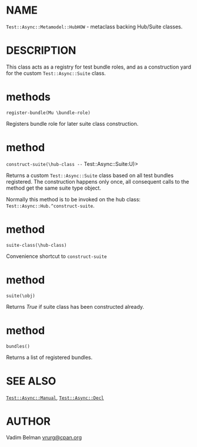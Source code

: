 NAME
====



`Test::Async::Metamodel::HubHOW` - metaclass backing Hub/Suite classes.

DESCRIPTION
===========



This class acts as a registry for test bundle roles, and as a construction yard for the custom `Test::Async::Suite` class.

methods
=======

`register-bundle(Mu \bundle-role)`

Registers bundle role for later suite class construction.

method
======

`construct-suite(\hub-class --` Test::Async::Suite:U)>

Returns a custom `Test::Async::Suite` class based on all test bundles registered. The construction happens only once, all consequent calls to the method get the same suite type object.

Normally this method is to be invoked on the hub class: `Test::Async::Hub.^construct-suite`.

method
======

`suite-class(\hub-class)`

Convenience shortcut to `construct-suite`

method
======

`suite(\obj)`

Returns *True* if suite class has been constructed already.

method
======

`bundles()`

Returns a list of registered bundles.

SEE ALSO
========

[`Test::Async::Manual`](https://github.com/vrurg/raku-Test-Async/blob/v0.1.902/docs/md/Test/Async/Manual.md), [`Test::Async::Decl`](https://github.com/vrurg/raku-Test-Async/blob/v0.1.902/docs/md/Test/Async/Decl.md)

AUTHOR
======

Vadim Belman <vrurg@cpan.org>

